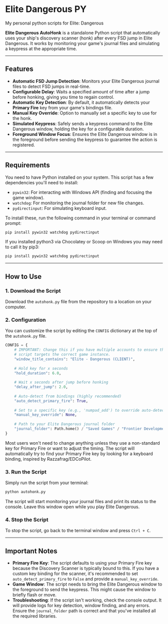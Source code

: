 # Elite Dangerous PY
My personal python scripts for Elite: Dangerous

**Elite Dangerous AutoHonk** is a standalone Python script that automatically uses your ship's discovery scanner (honk) after every FSD jump in Elite Dangerous. It works by monitoring your game's journal files and simulating a keypress at the appropriate time.

-----

## Features

  - **Automatic FSD Jump Detection**: Monitors your Elite Dangerous journal files to detect FSD jumps in real-time.
  - **Configurable Delay**: Waits a specified amount of time after a jump before honking, giving you time to regain control.
  - **Automatic Key Detection**: By default, it automatically detects your **Primary Fire** key from your game's bindings file.
  - **Manual Key Override**: Option to manually set a specific key to use for the honk.
  - **Simulated Keypress**: Safely sends a keypress command to the Elite Dangerous window, holding the key for a configurable duration.
  - **Foreground Window Focus**: Ensures the Elite Dangerous window is in the foreground before sending the keypress to guarantee the action is registered.

-----

## Requirements

You need to have Python installed on your system. This script has a few dependencies you'll need to install:

  - `pywin32`: For interacting with Windows API (finding and focusing the game window).
  - `watchdog`: For monitoring the journal folder for new file changes.
  - `pydirectinput`: For simulating keyboard input.

To install these, run the following command in your terminal or command prompt:
```sh
pip install pywin32 watchdog pydirectinput
```

If you installed python3 via Chocolatey or Scoop on Windows you may need to call it by pip3:
```sh
pip install pywin32 watchdog pydirectinput
```

-----

## How to Use

### 1\. **Download the Script**

Download the `autohonk.py` file from the repository to a location on your computer.

### 2\. **Configuration**

You can customize the script by editing the `CONFIG` dictionary at the top of the `autohonk.py` file.
```python
CONFIG = {
    # IMPORTANT: Change this if you have multiple accounts to ensure the
    # script targets the correct game instance.
    "window_title_contains": "Elite - Dangerous (CLIENT)", 
    
    # Hold key for x seconds
    "hold_duration": 6.0,  
    
    # Wait x seconds after jump before honking
    "delay_after_jump": 2.0,  
    
    # Auto-detect from bindings (highly recommended)
    "auto_detect_primary_fire": True,  
    
    # Set to a specific key (e.g., 'numpad_add') to override auto-detection
    "manual_key_override": None,  
    
    # Path to your Elite Dangerous journal folder
    "journal_folder": Path.home() / "Saved Games" / "Frontier Developments" / "Elite Dangerous",
}
```

Most users won't need to change anything unless they use a non-standard key for Primary Fire or want to adjust the timing. The script will automatically try to find your Primary Fire key by looking for a keyboard binding, inspired by Razzafrag/EDCoPilot.

### 3\. **Run the Script**

Simply run the script from your terminal:

```sh
python autohonk.py
```

The script will start monitoring your journal files and print its status to the console. Leave this window open while you play Elite Dangerous.

### 4\. **Stop the Script**

To stop the script, go back to the terminal window and press `Ctrl + C`.

-----

## Important Notes

  - **Primary Fire Key**: The script defaults to using your Primary Fire key because the Discovery Scanner is typically bound to this. If you have a custom key binding for the scanner, it's recommended to set `auto_detect_primary_fire` to `False` and provide a `manual_key_override`.
  - **Game Window**: The script needs to bring the Elite Dangerous window to the foreground to send the keypress. This might cause the window to briefly flash or move.
  - **Troubleshooting**: If the script isn't working, check the console output. It will provide logs for key detection, window finding, and any errors. Ensure the `journal_folder` path is correct and that you've installed all the required libraries.